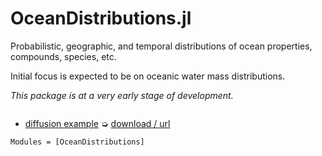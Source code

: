 # OceanDistributions.jl

Probabilistic, geographic, and temporal distributions of ocean properties, compounds, species, etc. 

Initial focus is expected to be on oceanic water mass distributions.

_This package is at a very early stage of development._

```@index
```

- [diffusion example](one_dim_diffusion.html) ➭ [download / url](one_dim_diffusion.jl)

```@autodocs
Modules = [OceanDistributions]
```

